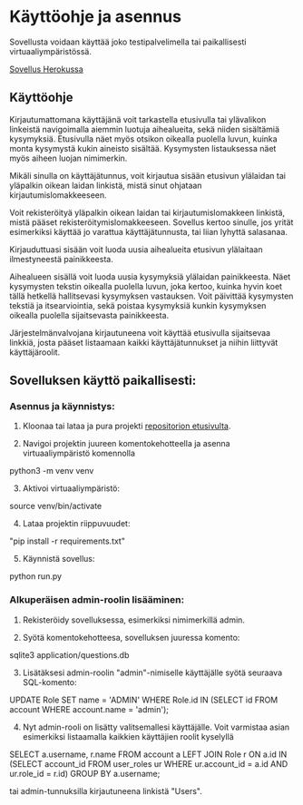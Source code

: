 # Käyttöohje ja asennus

Sovellusta voidaan käyttää joko testipalvelimella tai paikallisesti virtuaaliympäristössä.

[Sovellus Herokussa](https://tenttibot.herokuapp.com/)

## Käyttöohje

Kirjautumattomana käyttäjänä voit tarkastella etusivulla tai ylävalikon linkeistä navigoimalla aiemmin luotuja aihealueita, sekä niiden sisältämiä kysymyksiä. Etusivulla näet myös otsikon oikealla puolella luvun, kuinka monta kysymystä kukin aineisto sisältää. Kysymysten listauksessa näet myös aiheen luojan nimimerkin.

Mikäli sinulla on käyttäjätunnus, voit kirjautua sisään etusivun ylälaidan tai yläpalkin oikean laidan linkistä, mistä sinut ohjataan kirjautumislomakkeeseen.

Voit rekisteröityä yläpalkin oikean laidan tai kirjautumislomakkeen linkistä, mistä pääset rekisteröitymislomakkeeseen. Sovellus kertoo sinulle, jos yrität esimerkiksi käyttää jo varattua käyttäjätunnusta, tai liian lyhyttä salasanaa.

Kirjauduttuasi sisään voit luoda uusia aihealueita etusivun ylälaitaan ilmestyneestä painikkeesta.

Aihealueen sisällä voit luoda uusia kysymyksiä ylälaidan painikkeesta. Näet kysymysten tekstin oikealla puolella luvun, joka kertoo, kuinka hyvin koet tällä hetkellä hallitsevasi kysymyksen vastauksen. Voit päivittää kysymysten tekstiä ja itsearviointia, sekä poistaa kysymyksiä kunkin kysymyksen oikealla puolella sijaitsevasta painikkeesta.

Järjestelmänvalvojana kirjautuneena voit käyttää etusivulla sijaitsevaa linkkiä, josta pääset listaamaan kaikki käyttäjätunnukset ja niihin liittyvät käyttäjäroolit.

## Sovelluksen käyttö paikallisesti:

### Asennus ja käynnistys:

1. Kloonaa tai lataa ja pura projekti [repositorion etusivulta](https://github.com/magael/tenttibot).

2. Navigoi projektin juureen komentokehotteella ja asenna virtuaaliympäristö komennolla

python3 -m venv venv

3. Aktivoi virtuaaliympäristö:

source venv/bin/activate

4. Lataa projektin riippuvuudet:

"pip install -r requirements.txt"

5. Käynnistä sovellus:

python run.py


### Alkuperäisen admin-roolin lisääminen:

1. Rekisteröidy sovelluksessa, esimerkiksi nimimerkillä admin.

2. Syötä komentokehotteesa, sovelluksen juuressa komento:

sqlite3 application/questions.db

3. Lisätäksesi admin-roolin "admin"-nimiselle käyttäjälle syötä seuraava SQL-komento:

UPDATE Role SET name = 'ADMIN' WHERE Role.id IN (SELECT id FROM account WHERE account.name = 'admin');

4. Nyt admin-rooli on lisätty valitsemallesi käyttäjälle. Voit varmistaa asian esimerkiksi listaamalla kaikkien käyttäjien roolit kyselyllä

SELECT a.username, r.name FROM account a LEFT JOIN Role r ON a.id IN (SELECT account_id FROM user_roles ur WHERE ur.account_id = a.id AND ur.role_id = r.id) GROUP BY a.username;

tai admin-tunnuksilla kirjautuneena linkistä "Users".
